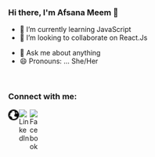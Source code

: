 ### Hi there, I'm Afsana Meem 👋


- 🌱 I’m currently learning JavaScript
- 👯 I’m looking to collaborate on React.Js
<!-- - 🤔 I’m looking for help with ...  -->
- 💬 Ask me about anything
- 😄 Pronouns: ... She/Her
<!-- - ⚡ Fun fact: ... -->
<br>

### Connect with me:

[<img align="left" alt="Portfolio" width="22px" src="https://raw.githubusercontent.com/iconic/open-iconic/master/svg/globe.svg" />](https://portfolio-of-afsana.netlify.app/)
[<img align="left" alt="LinkedIn" width="22px" src="https://cdn.jsdelivr.net/npm/simple-icons@v3/icons/linkedin.svg" />](https://www.linkedin.com/in/afsanameem/)
[<img align="left" alt="Facebook" width="22px" src="https://cdn.jsdelivr.net/npm/simple-icons@v3/icons/facebook.svg" />](https://web.facebook.com/afsana.meembd/)
